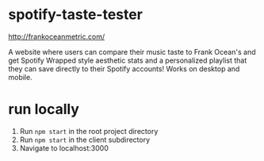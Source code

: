 # spotify-taste-tester

http://frankoceanmetric.com/

A website where users can compare their music taste to Frank Ocean's and get Spotify Wrapped style aesthetic stats and a personalized playlist that they can save directly to their Spotify accounts! Works on desktop and mobile.

# run locally
1. Run `npm start` in the root project directory
2. Run `npm start` in the client subdirectory
3. Navigate to localhost:3000

